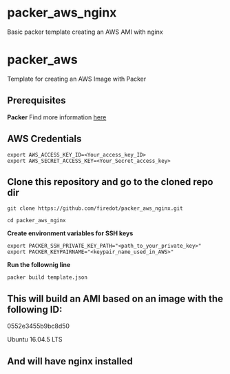 # packer_aws_nginx
Basic packer template creating an AWS AMI with nginx
# packer_aws
Template for creating an AWS Image with Packer

## Prerequisites 

**Packer** 
Find more information [here](https://www.packer.io/) 

## AWS Credentials

```` 
export AWS_ACCESS_KEY_ID=<Your_access_key_ID>
export AWS_SECRET_ACCESS_KEY=<Your_Secret_access_key>
````

## Clone this repository and go to the cloned repo dir
````
git clone https://github.com/firedot/packer_aws_nginx.git

cd packer_aws_nginx
````

**Create environment variables for SSH keys**

````
export PACKER_SSH_PRIVATE_KEY_PATH="<path_to_your_private_key>"
export PACKER_KEYPAIRNAME="<keypair_name_used_in_AWS>"
````


**Run the follownig line** 

````
packer build template.json
````

## This will build an AMI based on an image with the following ID: 

0552e3455b9bc8d50 

Ubuntu 16.04.5 LTS



## And will have nginx installed

